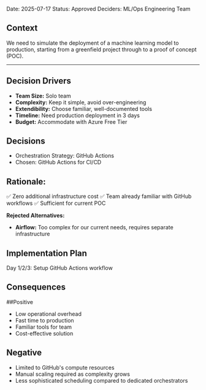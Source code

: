 Date: 2025-07-17
Status: Approved
Deciders: ML/Ops Engineering Team


## Context

We need to simulate the deployment of a machine learning model to production, starting from a greenfield project through to a proof of concept (POC).

---
## Decision Drivers

- **Team Size:** Solo team
- **Complexity:** Keep it simple, avoid over-engineering
- **Extendibility:** Choose familiar, well-documented tools
- **Timeline:** Need production deployment in 3 days
- **Budget:** Accommodate with Azure Free Tier

## Decisions
- Orchestration Strategy: GitHub Actions
- Chosen: GitHub Actions for CI/CD

## Rationale:
✅ Zero additional infrastructure cost
✅ Team already familiar with GitHub workflows
✅ Sufficient for current POC

**Rejected Alternatives:**

- **Airflow:** Too complex for our current needs, requires separate infrastructure

## Implementation Plan
Day 1/2/3: Setup GitHub Actions workflow


## Consequences

##Positive

- Low operational overhead
- Fast time to production
- Familiar tools for team
- Cost-effective solution

## Negative

- Limited to GitHub's compute resources
- Manual scaling required as complexity grows
- Less sophisticated scheduling compared to dedicated orchestrators